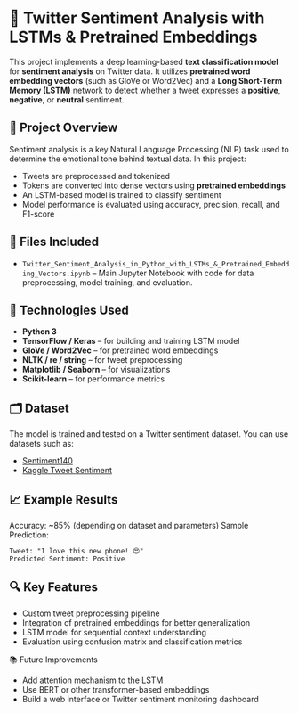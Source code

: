 # 💬 Twitter Sentiment Analysis with LSTMs & Pretrained Embeddings

This project implements a deep learning-based **text classification model** for **sentiment analysis** on Twitter data. It utilizes **pretrained word embedding vectors** (such as GloVe or Word2Vec) and a **Long Short-Term Memory (LSTM)** network to detect whether a tweet expresses a **positive**, **negative**, or **neutral** sentiment.

## 🧠 Project Overview

Sentiment analysis is a key Natural Language Processing (NLP) task used to determine the emotional tone behind textual data. In this project:

- Tweets are preprocessed and tokenized
- Tokens are converted into dense vectors using **pretrained embeddings**
- An LSTM-based model is trained to classify sentiment
- Model performance is evaluated using accuracy, precision, recall, and F1-score

## 📁 Files Included

- `Twitter_Sentiment_Analysis_in_Python_with_LSTMs_&_Pretrained_Embedding_Vectors.ipynb` – Main Jupyter Notebook with code for data preprocessing, model training, and evaluation.

## 🔧 Technologies Used

- **Python 3**
- **TensorFlow / Keras** – for building and training LSTM model
- **GloVe / Word2Vec** – for pretrained word embeddings
- **NLTK / re / string** – for tweet preprocessing
- **Matplotlib / Seaborn** – for visualizations
- **Scikit-learn** – for performance metrics

## 🗂️ Dataset

The model is trained and tested on a Twitter sentiment dataset. You can use datasets such as:

- [Sentiment140](http://help.sentiment140.com/for-students)
- [Kaggle Tweet Sentiment](https://www.kaggle.com/kazanova/sentiment140)

## 📈 Example Results

Accuracy: ~85% (depending on dataset and parameters)
Sample Prediction:
```vbnet
Tweet: "I love this new phone! 😍"
Predicted Sentiment: Positive
```

## 🔍 Key Features

- Custom tweet preprocessing pipeline
- Integration of pretrained embeddings for better generalization
- LSTM model for sequential context understanding
- Evaluation using confusion matrix and classification metrics

📚 Future Improvements
- Add attention mechanism to the LSTM
- Use BERT or other transformer-based embeddings
- Build a web interface or Twitter sentiment monitoring dashboard
